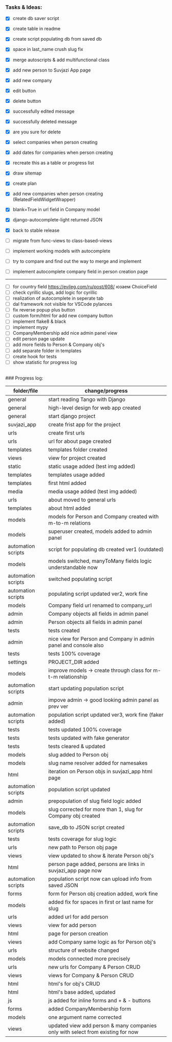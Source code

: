 ### Tasks & Ideas:<br />
- [x] create db saver script
- [x] create table in readme
- [x] create script populating db from saved db 
- [x] space in last_name crush slug fix 
- [x] merge autoscripts & add multifunctional class
- [x] add new person to Suvjazi App page 
- [x] add new company 
- [x] edit button 
- [x] delete button 
- [x] successfully edited message 
- [x] successfully deleted message 
- [x] are you sure for delete 
- [x] select companies when person creating 
- [x] add dates for companies when person creating 
- [x] recreate this as a table or progress list
- [x] draw sitemap
- [x] create plan
- [x] add new companies when person creating (RelatedFieldWidgetWrapper)
- [x] blank=True in url field in Company model
- [x] django-autocomplete-light returned JSON
- [x] back to stable release
- [ ] migrate from func-views to class-based-views


- [ ] implement working models with autocomplete 
- [ ] try to compare and find out the way to merge and implement
- [ ] implement autocomplete company field in person creation page
--------------------------------------------------------------------------------
- [ ] for country field https://evileg.com/ru/post/608/ юзаем ChoiceField
- [ ] check cyrillic slugs, add logic for cyrillic
- [ ] realization of autocomplete in seperate tab
- [ ] dal framework not visible for VSCode pylances
- [ ] fix reverse popup plus button
- [ ] custom form/html for add new company button
- [ ] implement flake8 & black
- [ ] implement mypy
- [ ] CompanyMembership add nice admin panel view
- [ ] edit person page update
- [ ] add more fields to Person & Company obj's
- [ ] add separate folder in templates
- [ ] create hook for tests
- [ ] show statistic for progress log
<br />
### Progress log:

| folder/file | change/progress |
 --- | --- 
| general | start reading Tango with Django |
| general | high-level design for web app created |
| general | start django project |
| suvjazi_app | create frist app for the project |
| urls | create first urls |
| urls | url for about page created |
| templates | templates folder created |
| views | view for project created |
| static | static usage added (test img added) |
| templates | templates usage added |
| templates | first html added |
| media | media usage added (test img added) |
| urls | about moved to general urls |
| templates | about html added |
| models | models for Person and Company created with m-to-m relations |
| models | superuser created, models added to admin panel |
| automation scripts | script for populating db created ver1 (outdated) |
| models | models switched, manyToMany fields logic understandable now |
| automation scripts | switched populating script |
| automation scripts | populating script updated ver2, work fine |
| models | Company field url renamed to company_url |
| admin | Company objects all fields in admin panel |
| admin | Person objects all fields in admin panel |
| tests | tests created |
| admin | nice view for Person and Company in admin panel and console also |
| tests | tests 100% coverage |
| settings | PROJECT_DIR added |
| models | improve models -> create through class for m-t-m relationship |
| automation scripts | start updating population script |
| admin | impove admin -> good looking admin panel as prev ver |
| automation scripts | population script updated ver3, work fine (faker added) |
| tests | tests updated 100% coverage |
| tests | tests updated with fake generator |
| tests | tests cleared & updated |
| models | slug added to Person obj |
| models | slug name resolver added for namesakes |
| html | iteration on Person objs in suvjazi_app html page |
| automation scripts | population script updated |
| admin | prepopulation of slug field logic added |
| models | slug corrected for more than 1, slug for Company obj created |
| automation scripts | save_db to JSON script created |
| tests | tests coverage for slug logic |
| urls | new path to Person obj page |
| views | view updated to show & iterate Person obj's |
| html | person page added, persons are links in suvjazi_app page now |
| automation scripts | population script now can upload info from saved JSON |
| forms | form for Person obj creation added, work fine |
| models | added fix for spaces in first or last name for slug |
| urls | added url for add person |
| views | view for add person |
| html | page for person creation |
| views | add Company same logic as for Person obj's |
| urls | structure of website changed |
| models| models connected more precisely |
| urls | new urls for Company & Person CRUD |
| views | views for Company & Person CRUD |
| html | html's for obj's CRUD |
| html | html's base added, updated |
| js | js added for inline forms and + & - buttons |
| forms | added CompanyMembership form |
| models | one argument name corrected |
| views | updated view add person & many companies only with select from existing for now |
